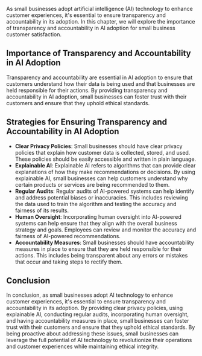 
As small businesses adopt artificial intelligence (AI) technology to enhance customer experiences, it's essential to ensure transparency and accountability in its adoption. In this chapter, we will explore the importance of transparency and accountability in AI adoption for small business customer satisfaction.

Importance of Transparency and Accountability in AI Adoption
------------------------------------------------------------

Transparency and accountability are essential in AI adoption to ensure that customers understand how their data is being used and that businesses are held responsible for their actions. By providing transparency and accountability in AI adoption, small businesses can foster trust with their customers and ensure that they uphold ethical standards.

Strategies for Ensuring Transparency and Accountability in AI Adoption
----------------------------------------------------------------------

* **Clear Privacy Policies**: Small businesses should have clear privacy policies that explain how customer data is collected, stored, and used. These policies should be easily accessible and written in plain language.
* **Explainable AI**: Explainable AI refers to algorithms that can provide clear explanations of how they make recommendations or decisions. By using explainable AI, small businesses can help customers understand why certain products or services are being recommended to them.
* **Regular Audits**: Regular audits of AI-powered systems can help identify and address potential biases or inaccuracies. This includes reviewing the data used to train the algorithm and testing the accuracy and fairness of its results.
* **Human Oversight**: Incorporating human oversight into AI-powered systems can help ensure that they align with the overall business strategy and goals. Employees can review and monitor the accuracy and fairness of AI-powered recommendations.
* **Accountability Measures**: Small businesses should have accountability measures in place to ensure that they are held responsible for their actions. This includes being transparent about any errors or mistakes that occur and taking steps to rectify them.

Conclusion
----------

In conclusion, as small businesses adopt AI technology to enhance customer experiences, it's essential to ensure transparency and accountability in its adoption. By providing clear privacy policies, using explainable AI, conducting regular audits, incorporating human oversight, and having accountability measures in place, small businesses can foster trust with their customers and ensure that they uphold ethical standards. By being proactive about addressing these issues, small businesses can leverage the full potential of AI technology to revolutionize their operations and customer experiences while maintaining ethical integrity.

